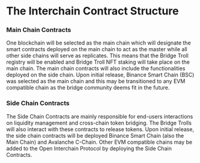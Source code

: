 # The Interchain Contract Structure

### Main Chain Contracts

One blockchain will be selected as the main chain which will designate the smart contracts deployed on the main chain to act as the master while all other side chains will serve as replicates. This means that the Bridge Troll registry will be enabled and Bridge Troll NFT staking will take place on the main chain. The main chain contracts will also include the functionalities deployed on the side chain. Upon initial release, Binance Smart Chain (BSC) was selected as the main chain and this may be transitioned to any EVM compatible chain as the bridge community deems fit in the future.

### Side Chain Contracts

The Side Chain Contracts are mainly responsible for end-users interactions on liquidity management and cross-chain token bridging. The Bridge Trolls will also interact with these contracts to release tokens. Upon initial release, the side chain contracts will be deployed Binance Smart Chain (also the Main Chain) and Avalanche C-Chain. Other EVM compatible chains may be added to the Open Interchain Protocol by deploying the Side Chain Contracts.
